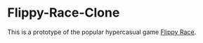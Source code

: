 # Flippy-Race-Clone

This is a prototype of the popular hypercasual game [Flippy Race](https://play.google.com/store/apps/details?id=com.ketchapp.flippyrace&hl=en_IN).
